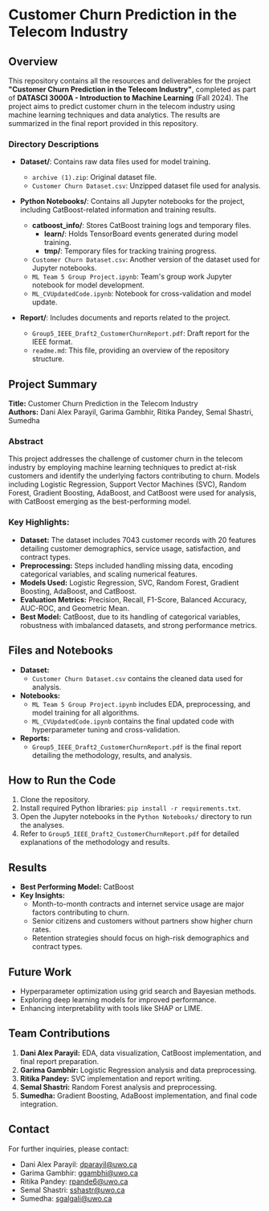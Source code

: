 # Customer Churn Prediction in the Telecom Industry

## Overview
This repository contains all the resources and deliverables for the project **"Customer Churn Prediction in the Telecom Industry"**, completed as part of **DATASCI 3000A - Introduction to Machine Learning** (Fall 2024). The project aims to predict customer churn in the telecom industry using machine learning techniques and data analytics. The results are summarized in the final report provided in this repository.

### Directory Descriptions

- **Dataset/**: Contains raw data files used for model training.
  - `archive (1).zip`: Original dataset file.
  - `Customer Churn Dataset.csv`: Unzipped dataset file used for analysis.

- **Python Notebooks/**: Contains all Jupyter notebooks for the project, including CatBoost-related information and training results.
  - **catboost_info/**: Stores CatBoost training logs and temporary files.
    - **learn/**: Holds TensorBoard events generated during model training.
    - **tmp/**: Temporary files for tracking training progress.
  - `Customer Churn Dataset.csv`: Another version of the dataset used for Jupyter notebooks.
  - `ML Team 5 Group Project.ipynb`: Team's group work Jupyter notebook for model development.
  - `ML_CVUpdatedCode.ipynb`: Notebook for cross-validation and model update.

- **Report/**: Includes documents and reports related to the project.
  - `Group5_IEEE_Draft2_CustomerChurnReport.pdf`: Draft report for the IEEE format.
  - `readme.md`: This file, providing an overview of the repository structure.


## Project Summary
**Title:** Customer Churn Prediction in the Telecom Industry  
**Authors:** Dani Alex Parayil, Garima Gambhir, Ritika Pandey, Semal Shastri, Sumedha  

### Abstract
This project addresses the challenge of customer churn in the telecom industry by employing machine learning techniques to predict at-risk customers and identify the underlying factors contributing to churn. Models including Logistic Regression, Support Vector Machines (SVC), Random Forest, Gradient Boosting, AdaBoost, and CatBoost were used for analysis, with CatBoost emerging as the best-performing model.

### Key Highlights:
- **Dataset:** The dataset includes 7043 customer records with 20 features detailing customer demographics, service usage, satisfaction, and contract types.
- **Preprocessing:** Steps included handling missing data, encoding categorical variables, and scaling numerical features.
- **Models Used:** Logistic Regression, SVC, Random Forest, Gradient Boosting, AdaBoost, and CatBoost.
- **Evaluation Metrics:** Precision, Recall, F1-Score, Balanced Accuracy, AUC-ROC, and Geometric Mean.
- **Best Model:** CatBoost, due to its handling of categorical variables, robustness with imbalanced datasets, and strong performance metrics.

## Files and Notebooks
- **Dataset:** 
  - `Customer Churn Dataset.csv` contains the cleaned data used for analysis.
- **Notebooks:** 
  - `ML Team 5 Group Project.ipynb` includes EDA, preprocessing, and model training for all algorithms.
  - `ML_CVUpdatedCode.ipynb` contains the final updated code with hyperparameter tuning and cross-validation.
- **Reports:**
  - `Group5_IEEE_Draft2_CustomerChurnReport.pdf` is the final report detailing the methodology, results, and analysis.

## How to Run the Code
1. Clone the repository.
2. Install required Python libraries: `pip install -r requirements.txt`.
3. Open the Jupyter notebooks in the `Python Notebooks/` directory to run the analyses.
4. Refer to `Group5_IEEE_Draft2_CustomerChurnReport.pdf` for detailed explanations of the methodology and results.

## Results
- **Best Performing Model:** CatBoost
- **Key Insights:** 
  - Month-to-month contracts and internet service usage are major factors contributing to churn.
  - Senior citizens and customers without partners show higher churn rates.
  - Retention strategies should focus on high-risk demographics and contract types.

## Future Work
- Hyperparameter optimization using grid search and Bayesian methods.
- Exploring deep learning models for improved performance.
- Enhancing interpretability with tools like SHAP or LIME.

## Team Contributions
1. **Dani Alex Parayil:** EDA, data visualization, CatBoost implementation, and final report preparation.
2. **Garima Gambhir:** Logistic Regression analysis and data preprocessing.
3. **Ritika Pandey:** SVC implementation and report writing.
4. **Semal Shastri:** Random Forest analysis and preprocessing.
5. **Sumedha:** Gradient Boosting, AdaBoost implementation, and final code integration.

## Contact
For further inquiries, please contact:  
- Dani Alex Parayil: dparayil@uwo.ca
- Garima Gambhir: ggambhi@uwo.ca
- Ritika Pandey: rpande6@uwo.ca
- Semal Shastri: sshastr@uwo.ca
- Sumedha: sgalgali@uwo.ca
